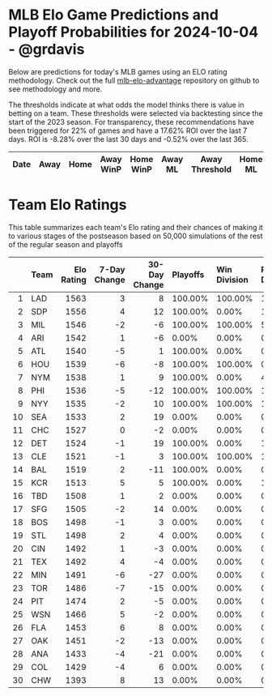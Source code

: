 # MLB Elo Game Predictions and Playoff Probabilities for 2024-10-04 - @grdavis
Below are predictions for today's MLB games using an ELO rating methodology. Check out the full [mlb-elo-advantage](https://github.com/grdavis/mlb-elo-advantage) repository on github to see methodology and more.

The thresholds indicate at what odds the model thinks there is value in betting on a team. These thresholds were selected via backtesting since the start of the 2023 season. For transparency, these recommendations have been triggered for 22% of games and have a 17.62% ROI over the last 7 days. ROI is -8.28% over the last 30 days and -0.52% over the last 365.

| Date   | Away   | Home   | Away WinP   | Home WinP   | Away ML   | Away Threshold   | Home ML   | Home Threshold   |
|--------|--------|--------|-------------|-------------|-----------|------------------|-----------|------------------|

# Team Elo Ratings
This table summarizes each team's Elo rating and their chances of making it to various stages of the postseason based on 50,000 simulations of the rest of the regular season and playoffs

|    | Team   |   Elo Rating |   7-Day Change |   30-Day Change | Playoffs   | Win Division   | Reach Div. Rd.   | Reach CS   | Reach WS   | Win WS   |
|---:|:-------|-------------:|---------------:|----------------:|:-----------|:---------------|:-----------------|:-----------|:-----------|:---------|
|  1 | LAD    |         1563 |              3 |               8 | 100.00%    | 100.00%        | 100.00%          | 53.63%     | 32.78%     | 21.98%   |
|  2 | SDP    |         1556 |              4 |              12 | 100.00%    | 0.00%          | 100.00%          | 46.37%     | 26.73%     | 16.95%   |
|  3 | MIL    |         1546 |             -2 |              -6 | 100.00%    | 100.00%        | 54.27%           | 28.72%     | 12.33%     | 7.32%    |
|  4 | ARI    |         1542 |              1 |              -6 | 0.00%      | 0.00%          | 0.00%            | 0.00%      | 0.00%      | 0.00%    |
|  5 | ATL    |         1540 |             -5 |               1 | 100.00%    | 0.00%          | 0.00%            | 0.00%      | 0.00%      | 0.00%    |
|  6 | HOU    |         1539 |             -6 |              -8 | 100.00%    | 100.00%        | 0.00%            | 0.00%      | 0.00%      | 0.00%    |
|  7 | NYM    |         1538 |              1 |               9 | 100.00%    | 0.00%          | 45.73%           | 22.65%     | 9.17%      | 5.06%    |
|  8 | PHI    |         1536 |             -5 |             -12 | 100.00%    | 100.00%        | 100.00%          | 48.63%     | 18.99%     | 10.52%   |
|  9 | NYY    |         1535 |             -2 |              10 | 100.00%    | 100.00%        | 100.00%          | 59.05%     | 32.82%     | 13.77%   |
| 10 | SEA    |         1533 |              2 |              19 | 0.00%      | 0.00%          | 0.00%            | 0.00%      | 0.00%      | 0.00%    |
| 11 | CHC    |         1527 |              0 |              -2 | 0.00%      | 0.00%          | 0.00%            | 0.00%      | 0.00%      | 0.00%    |
| 12 | DET    |         1524 |             -1 |              19 | 100.00%    | 0.00%          | 100.00%          | 49.85%     | 24.13%     | 9.25%    |
| 13 | CLE    |         1521 |             -1 |               3 | 100.00%    | 100.00%        | 100.00%          | 50.15%     | 23.53%     | 8.67%    |
| 14 | BAL    |         1519 |              2 |             -11 | 100.00%    | 0.00%          | 0.00%            | 0.00%      | 0.00%      | 0.00%    |
| 15 | KCR    |         1513 |              5 |               5 | 100.00%    | 0.00%          | 100.00%          | 40.95%     | 19.52%     | 6.48%    |
| 16 | TBD    |         1508 |              1 |               2 | 0.00%      | 0.00%          | 0.00%            | 0.00%      | 0.00%      | 0.00%    |
| 17 | SFG    |         1505 |             -2 |              14 | 0.00%      | 0.00%          | 0.00%            | 0.00%      | 0.00%      | 0.00%    |
| 18 | BOS    |         1498 |             -1 |               3 | 0.00%      | 0.00%          | 0.00%            | 0.00%      | 0.00%      | 0.00%    |
| 19 | STL    |         1498 |              2 |               4 | 0.00%      | 0.00%          | 0.00%            | 0.00%      | 0.00%      | 0.00%    |
| 20 | CIN    |         1492 |              1 |              -3 | 0.00%      | 0.00%          | 0.00%            | 0.00%      | 0.00%      | 0.00%    |
| 21 | TEX    |         1492 |              4 |              -4 | 0.00%      | 0.00%          | 0.00%            | 0.00%      | 0.00%      | 0.00%    |
| 22 | MIN    |         1491 |             -6 |             -27 | 0.00%      | 0.00%          | 0.00%            | 0.00%      | 0.00%      | 0.00%    |
| 23 | TOR    |         1486 |             -7 |             -15 | 0.00%      | 0.00%          | 0.00%            | 0.00%      | 0.00%      | 0.00%    |
| 24 | PIT    |         1474 |              2 |              -5 | 0.00%      | 0.00%          | 0.00%            | 0.00%      | 0.00%      | 0.00%    |
| 25 | WSN    |         1466 |              5 |              -2 | 0.00%      | 0.00%          | 0.00%            | 0.00%      | 0.00%      | 0.00%    |
| 26 | FLA    |         1453 |              6 |               8 | 0.00%      | 0.00%          | 0.00%            | 0.00%      | 0.00%      | 0.00%    |
| 27 | OAK    |         1451 |             -2 |             -13 | 0.00%      | 0.00%          | 0.00%            | 0.00%      | 0.00%      | 0.00%    |
| 28 | ANA    |         1433 |             -4 |             -21 | 0.00%      | 0.00%          | 0.00%            | 0.00%      | 0.00%      | 0.00%    |
| 29 | COL    |         1429 |             -4 |               6 | 0.00%      | 0.00%          | 0.00%            | 0.00%      | 0.00%      | 0.00%    |
| 30 | CHW    |         1393 |              8 |              13 | 0.00%      | 0.00%          | 0.00%            | 0.00%      | 0.00%      | 0.00%    |